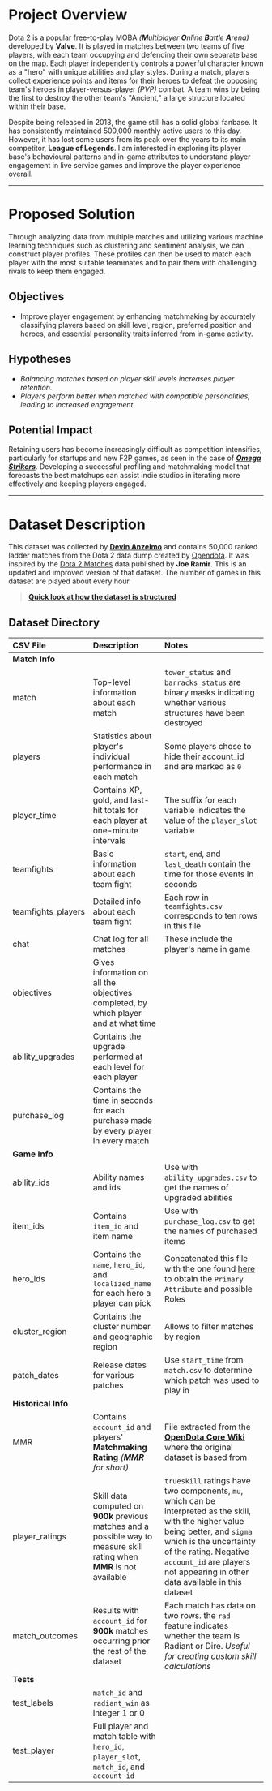 # Project Overview

[Dota 2](https://www.dota2.com/home) is a popular free-to-play MOBA *(**M**ultiplayer **O**nline **B**attle **A**rena)* developed by **Valve**. It is played in matches between two teams of five players, with each team occupying and defending their own separate base on the map. Each player independently controls a powerful character known as a "hero" with unique abilities and play styles. During a match, players collect experience points and items for their heroes to defeat the opposing team's heroes in player-versus-player *(PVP)* combat. A team wins by being the first to destroy the other team's "Ancient," a large structure located within their base.

Despite being released in 2013, the game still has a solid global fanbase. It has consistently maintained 500,000 monthly active users to this day. However, it has lost some users from its peak over the years to its main competitor, **League of Legends**. I am interested in exploring its player base's behavioural patterns and in-game attributes to understand player engagement in live service games and improve the player experience overall.

---

# Proposed Solution

Through analyzing data from multiple matches and utilizing various machine learning techniques such as clustering and sentiment analysis, we can construct player profiles. These profiles can then be used to match each player with the most suitable teammates and to pair them with challenging rivals to keep them engaged.

## Objectives
- Improve player engagement by enhancing matchmaking by accurately classifying players based on skill level, region, preferred position and heroes, and essential personality traits inferred from in-game activity.

## Hypotheses
- *Balancing matches based on player skill levels increases player retention.*
- *Players perform better when matched with compatible personalities, leading to increased engagement.*

## Potential Impact

Retaining users has become increasingly difficult as competition intensifies, particularly for startups and new F2P games, as seen in the case of [***Omega Strikers***](https://www.youtube.com/watch?v=6blfDQzmIoQ). Developing a successful profiling and matchmaking model that forecasts the best matchups can assist indie studios in iterating more effectively and keeping players engaged.

---

# Dataset Description

This dataset was collected by [**Devin Anzelmo**](https://www.kaggle.com/datasets/devinanzelmo/dota-2-matches/data) and contains 50,000 ranked ladder matches from the Dota 2 data dump created by [Opendota](https://www.opendota.com/). It was inspired by the [Dota 2 Matches](https://www.kaggle.com/jraramirez/dota-2-matches-dataset) data published by **Joe Ramir**. This is an updated and improved version of that dataset. The number of games in this dataset are played about every hour. 

> [**Quick look at how the dataset is structured**](https://www.kaggle.com/code/devinanzelmo/a-quick-look-at-dota-2-dataset)

## Dataset Directory

|   CSV File             |  Description  | Notes |
|:-----------------------|:--------------|:------|
|  **Match Info**        |  |  |
| match                  | Top-level information about each match | `tower_status` and `barracks_status` are binary masks indicating whether various structures have been destroyed |
| players                | Statistics about player's individual performance in each match | Some players chose to hide their account_id and are marked as `0` |
| player_time            | Contains XP, gold, and last-hit totals for each player at one-minute intervals | The suffix for each variable indicates the value of the `player_slot` variable |
| teamfights             | Basic information about each team fight | `start`, `end`, and `last_death` contain the time for those events in seconds |
| teamfights_players     | Detailed info about each team fight | Each row in `teamfights.csv` corresponds to ten rows in this file |
| chat                   | Chat log for all matches | These include the player's name in game |
| objectives             | Gives information on all the objectives completed, by which player and at what time |  |
| ability_upgrades       | Contains the upgrade performed at each level for each player |  |
| purchase_log           | Contains the time in seconds for each purchase made by every player in every match |  |
| **Game Info**          |  |  |
| ability_ids            | Ability names and ids | Use with `ability_upgrades.csv` to get the names of upgraded abilities |
| item_ids               | Contains `item_id` and item name | Use with `purchase_log.csv` to get the names of purchased items |
| hero_ids               | Contains the `name`, `hero_id`, and `localized_name` for each hero a player can pick | Concatenated this file with the one found [here](https://www.kaggle.com/datasets/nihalbarua/dota2-hero-preference-by-mmr) to obtain the `Primary Attribute` and possible Roles |
| cluster_region         | Contains the cluster number and geographic region | Allows to filter matches by region |
| patch_dates            | Release dates for various patches | Use `start_time` from `match.csv` to determine which patch was used to play in |
| **Historical Info**    |  |  |
| MMR                    | Contains `account_id` and players' **Matchmaking Rating** *(**MMR** for short)* | File extracted from the [**OpenDota Core Wiki**](https://github.com/odota/core/wiki/MMR-Data) where the original dataset is based from |
| player_ratings         | Skill data computed on **900k** previous matches and a possible way to measure skill rating when **MMR** is not available | `trueskill` ratings have two components, `mu`, which can be interpreted as the skill, with the higher value being better, and `sigma` which is the uncertainty of the rating. Negative `account_id` are players not appearing in other data available in this dataset |
| match_outcomes         | Results with `account_id` for **900k** matches occurring prior the rest of the dataset | Each match has data on two rows. the `rad` feature indicates whether the team is Radiant or Dire. *Useful for creating custom skill calculations* |
| **Tests**              |  |  |
| test_labels            | `match_id` and `radiant_win` as integer 1 or 0 |  |
| test_player            | Full player and match table with `hero_id`, `player_slot`, `match_id`, and `account_id`|  |
